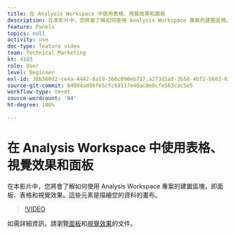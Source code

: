 ```yaml
---
title: 在 Analysis Workspace 中使用表格、視覺效果和面板
description: 在本影片中，您將會了解如何使用 Analysis Workspace 專案的建置區塊，即面板、表格和視覺效果。這些元素是描繪您的資料的畫布。
feature: Panels
topics: null
activity: use
doc-type: feature video
team: Technical Marketing
kt: 4103
role: User
level: Beginner
exl-id: 38b360d2-ce4a-4442-8a19-366c090eb717,a273d1a8-3b58-4bf2-b683-638d26a1cc4e
source-git-commit: 84984ad9bf65cfc69117e40ac0e0cfe503cac5e5
workflow-type: tm+mt
source-wordcount: '94'
ht-degree: 100%

---
```


# 在 Analysis Workspace 中使用表格、視覺效果和面板

在本影片中，您將會了解如何使用 Analysis Workspace 專案的建置區塊，即面板、表格和視覺效果。這些元素是描繪您的資料的畫布。

>[!VIDEO](https://video.tv.adobe.com/v/30369/?quality=12&learn=on)

如需詳細資訊，請瀏覽[面板](https://experienceleague.adobe.com/docs/analytics/analyze/analysis-workspace/panels/panels.html)和[視覺效果](https://experienceleague.adobe.com/docs/analytics/analyze/analysis-workspace/visualizations/freeform-analysis-visualizations.html)的文件。
